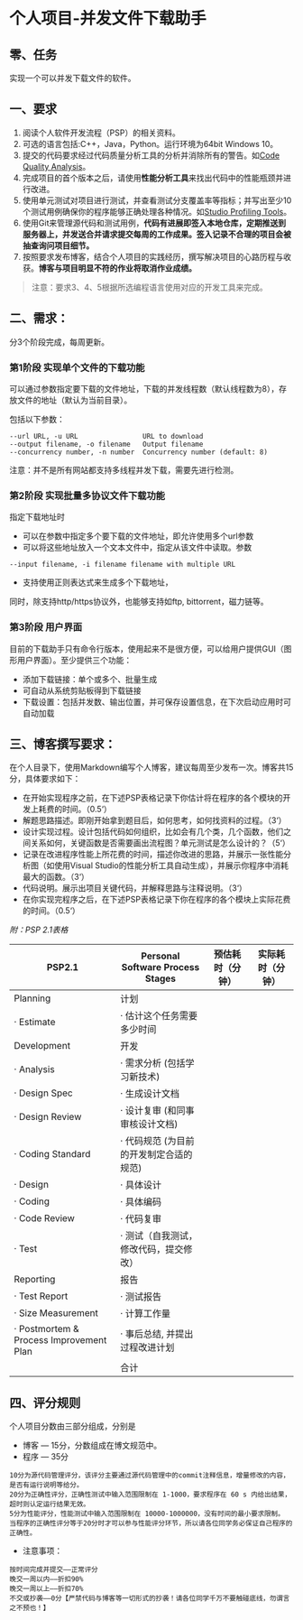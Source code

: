 # 个人项目-并发文件下载助手

## 零、任务

实现一个可以并发下载文件的软件。

## 一、要求

1. 阅读个人软件开发流程（PSP）的相关资料。
2. 可选的语言包括:C++，Java，Python。运行环境为64bit Windows 10。
3. 提交的代码要求经过代码质量分析工具的分析并消除所有的警告。如[Code Quality Analysis](http://msdn.microsoft.com/en-us/library/dd264897.aspx)。
4. 完成项目的首个版本之后，请使用**性能分析工具**来找出代码中的性能瓶颈并进行改进。
5. 使用单元测试对项目进行测试，并查看测试分支覆盖率等指标；并写出至少10个测试用例确保你的程序能够正确处理各种情况。如[Studio Profiling Tools](https://msdn.microsoft.com/en-us/library/mt210448.aspx)。
6. 使用Git来管理源代码和测试用例，**代码有进展即签入本地仓库，定期推送到服务器上，并发送合并请求提交每周的工作成果。签入记录不合理的项目会被抽查询问项目细节。**
7. 按照要求发布博客，结合个人项目的实践经历，撰写解决项目的心路历程与收获。**博客与项目明显不符的作业将取消作业成绩。**

> 注意：要求3、4、5根据所选编程语言使用对应的开发工具来完成。

## 二、需求：

分3个阶段完成，每周更新。

### 第1阶段 实现单个文件的下载功能

可以通过参数指定要下载的文件地址，下载的并发线程数（默认线程数为8），存放文件的地址（默认为当前目录）。

包括以下参数：

```
--url URL, -u URL                URL to download
--output filename, -o filename   Output filename
--concurrency number, -n number  Concurrency number (default: 8)
```

注意：并不是所有网站都支持多线程并发下载，需要先进行检测。

### 第2阶段 实现批量多协议文件下载功能

指定下载地址时

- 可以在参数中指定多个要下载的文件地址，即允许使用多个url参数
- 可以将这些地址放入一个文本文件中，指定从该文件中读取。参数
```
--input filename, -i filename filename with multiple URL
```
- 支持使用正则表达式来生成多个下载地址，

同时，除支持http/https协议外，也能够支持如ftp, bittorrent，磁力链等。

### 第3阶段 用户界面

目前的下载助手只有命令行版本，使用起来不是很方便，可以给用户提供GUI（图形用户界面）。至少提供三个功能：

- 添加下载链接：单个或多个、批量生成
- 可自动从系统剪贴板得到下载链接
- 下载设置：包括并发数、输出位置，并可保存设置信息，在下次启动应用时可自动加载

## 三、博客撰写要求：

在个人目录下，使用Markdown编写个人博客，建议每周至少发布一次。博客共15分，具体要求如下：
* 在开始实现程序之前，在下述PSP表格记录下你估计将在程序的各个模块的开发上耗费的时间。（0.5‘）
* 解题思路描述。即刚开始拿到题目后，如何思考，如何找资料的过程。（3‘）
* 设计实现过程。设计包括代码如何组织，比如会有几个类，几个函数，他们之间关系如何，关键函数是否需要画出流程图？单元测试是怎么设计的？（5‘）
* 记录在改进程序性能上所花费的时间，描述你改进的思路，并展示一张性能分析图（如使用Visual Studio的性能分析工具自动生成），并展示你程序中消耗最大的函数。（3‘）
* 代码说明。展示出项目关键代码，并解释思路与注释说明。（3‘）
* 在你实现完程序之后，在下述PSP表格记录下你在程序的各个模块上实际花费的时间。（0.5‘）

*附：PSP 2.1表格*

| PSP2.1 | Personal Software Process Stages | 预估耗时（分钟） | 实际耗时（分钟） |
| --- | --- | --- | --- |
| Planning | 计划 |  |  |
| · Estimate | · 估计这个任务需要多少时间 |  |  |
| Development | 开发 |  |  |
| · Analysis | · 需求分析 (包括学习新技术) |  |  |
| · Design Spec | · 生成设计文档 |  |  |
| · Design Review | · 设计复审 (和同事审核设计文档) |  |  |
| · Coding Standard | · 代码规范 (为目前的开发制定合适的规范) |  |  |
| · Design | · 具体设计 |  |  |
| · Coding | · 具体编码 |  |  |
| · Code Review | · 代码复审 |  |  |
| · Test | · 测试（自我测试，修改代码，提交修改） |  |  |
| Reporting | 报告 |  |  |
| · Test Report | · 测试报告 |  |  |
| · Size Measurement | · 计算工作量 |  |  |
| · Postmortem & Process Improvement Plan | · 事后总结, 并提出过程改进计划 |  |  |
|  | 合计 |  |  |

## 四、评分规则

个人项目分数由三部分组成，分别是
* 博客 — 15分，分数组成在博文规范中。
* 程序 — 35分

```
10分为源代码管理评分，该评分主要通过源代码管理中的commit注释信息，增量修改的内容，是否有运行说明等给分。
20分为正确性评分，正确性测试中输入范围限制在 1-1000，要求程序在 60 s 内给出结果，超时则认定运行结果无效。
5分为性能评分，性能测试中输入范围限制在 10000-1000000，没有时间的最小要求限制。
当程序的正确性评分等于20分时才可以参与性能评分环节，所以请各位同学务必保证自己程序的正确性。
```

* 注意事项：

```
按时间完成并提交——正常评分
晚交一周以内——折扣90%
晚交一周以上——折扣70%
不交或抄袭——0分【严禁代码与博客等一切形式的抄袭！请各位同学千万不要触碰底线，勿谓言之不预也！】
```
